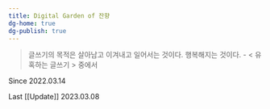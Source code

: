 ```yaml
---
title: Digital Garden of 잔향
dg-home: true
dg-publish: true
---
```


>글쓰기의 목적은 살아남고 이겨내고 일어서는 것이다. 행복해지는 것이다. - < 유혹하는 글쓰기 > 중에서

Since 2022.03.14

Last [[Update]] 2023.03.08
